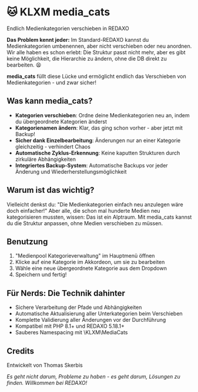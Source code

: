 # 🐱 KLXM media_cats  

Endlich Medienkategorien verschieben in REDAXO

**Das Problem kennt jeder:** Im Standard-REDAXO kannst du Medienkategorien umbenennen, aber nicht verschieben oder neu anordnen. Wir alle haben es schon erlebt: Die Struktur passt nicht mehr, aber es gibt keine Möglichkeit, die Hierarchie zu ändern, ohne die DB direkt zu bearbeiten. 😫

**media_cats** füllt diese Lücke und ermöglicht endlich das Verschieben von Medienkategorien - und zwar sicher!

## Was kann media_cats?

- **Kategorien verschieben**: Ordne deine Medienkategorien neu an, indem du übergeordnete Kategorien änderst
- **Kategorienamen ändern**: Klar, das ging schon vorher - aber jetzt mit Backup!
- **Sicher dank Einzelbearbeitung**: Änderungen nur an einer Kategorie gleichzeitig - verhindert Chaos
- **Automatische Zyklus-Erkennung**: Keine kaputten Strukturen durch zirkuläre Abhängigkeiten
- **Integriertes Backup-System**: Automatische Backups vor jeder Änderung und Wiederherstellungsmöglichkeit

## Warum ist das wichtig?

Vielleicht denkst du: "Die Medienkategorien einfach neu anzulegen wäre doch einfacher!" Aber alle, die schon mal hunderte Medien neu kategorisieren mussten, wissen: Das ist ein Alptraum. Mit media_cats kannst du die Struktur anpassen, ohne Medien verschieben zu müssen.

## Benutzung

1. "Medienpool Kategorieverwaltung" im Hauptmenü öffnen
2. Klicke auf eine Kategorie im Akkordeon, um sie zu bearbeiten
3. Wähle eine neue übergeordnete Kategorie aus dem Dropdown
4. Speichern und fertig!

## Für Nerds: Die Technik dahinter

- Sichere Verarbeitung der Pfade und Abhängigkeiten
- Automatische Aktualisierung aller Unterkategorien beim Verschieben
- Komplette Validierung aller Änderungen vor der Durchführung
- Kompatibel mit PHP 8.1+ und REDAXO 5.18.1+
- Sauberes Namespacing mit \KLXM\MediaCats


## Credits

Entwickelt von Thomas Skerbis

*Es geht nicht darum, Probleme zu haben - es geht darum, Lösungen zu finden. Willkommen bei REDAXO!*
